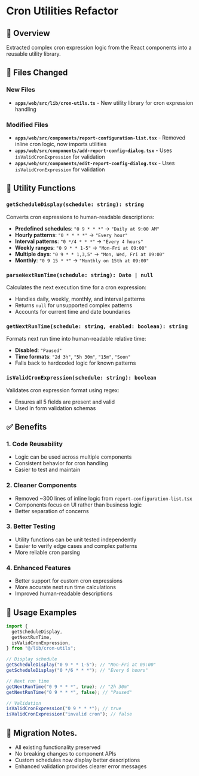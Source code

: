 # Cron Utilities Refactor

## 🎯 Overview

Extracted complex cron expression logic from the React components into a reusable utility library.

## 📁 Files Changed

### New Files

- **`apps/web/src/lib/cron-utils.ts`** - New utility library for cron expression handling

### Modified Files

- **`apps/web/src/components/report-configuration-list.tsx`** - Removed inline cron logic, now imports utilities
- **`apps/web/src/components/add-report-config-dialog.tsx`** - Uses `isValidCronExpression` for validation
- **`apps/web/src/components/edit-report-config-dialog.tsx`** - Uses `isValidCronExpression` for validation

## 🔧 Utility Functions

### `getScheduleDisplay(schedule: string): string`

Converts cron expressions to human-readable descriptions:

- **Predefined schedules**: `"0 9 * * *"` → `"Daily at 9:00 AM"`
- **Hourly patterns**: `"0 * * * *"` → `"Every hour"`
- **Interval patterns**: `"0 */4 * * *"` → `"Every 4 hours"`
- **Weekly ranges**: `"0 9 * * 1-5"` → `"Mon-Fri at 09:00"`
- **Multiple days**: `"0 9 * * 1,3,5"` → `"Mon, Wed, Fri at 09:00"`
- **Monthly**: `"0 9 15 * *"` → `"Monthly on 15th at 09:00"`

### `parseNextRunTime(schedule: string): Date | null`

Calculates the next execution time for a cron expression:

- Handles daily, weekly, monthly, and interval patterns
- Returns `null` for unsupported complex patterns
- Accounts for current time and date boundaries

### `getNextRunTime(schedule: string, enabled: boolean): string`

Formats next run time into human-readable relative time:

- **Disabled**: `"Paused"`
- **Time formats**: `"2d 3h"`, `"5h 30m"`, `"15m"`, `"Soon"`
- Falls back to hardcoded logic for known patterns

### `isValidCronExpression(schedule: string): boolean`

Validates cron expression format using regex:

- Ensures all 5 fields are present and valid
- Used in form validation schemas

## ✅ Benefits

### 1. **Code Reusability**

- Logic can be used across multiple components
- Consistent behavior for cron handling
- Easier to test and maintain

### 2. **Cleaner Components**

- Removed ~300 lines of inline logic from `report-configuration-list.tsx`
- Components focus on UI rather than business logic
- Better separation of concerns

### 3. **Better Testing**

- Utility functions can be unit tested independently
- Easier to verify edge cases and complex patterns
- More reliable cron parsing

### 4. **Enhanced Features**

- Better support for custom cron expressions
- More accurate next run time calculations
- Improved human-readable descriptions

## 🧪 Usage Examples

```typescript
import {
  getScheduleDisplay,
  getNextRunTime,
  isValidCronExpression,
} from "@/lib/cron-utils";

// Display schedule
getScheduleDisplay("0 9 * * 1-5"); // "Mon-Fri at 09:00"
getScheduleDisplay("0 */6 * * *"); // "Every 6 hours"

// Next run time
getNextRunTime("0 9 * * *", true); // "2h 30m"
getNextRunTime("0 9 * * *", false); // "Paused"

// Validation
isValidCronExpression("0 9 * * *"); // true
isValidCronExpression("invalid cron"); // false
```

## 🔄 Migration Notes.

- All existing functionality preserved
- No breaking changes to component APIs
- Custom schedules now display better descriptions
- Enhanced validation provides clearer error messages
